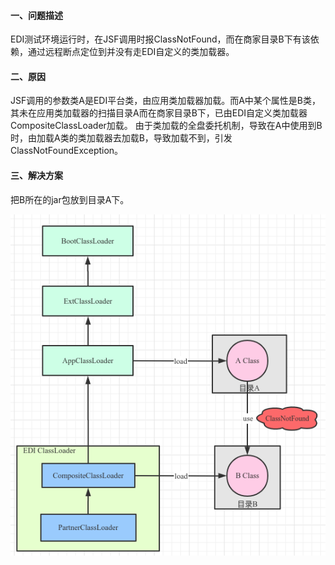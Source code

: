 #### 一、问题描述
EDI测试环境运行时，在JSF调用时报ClassNotFound，而在商家目录B下有该依赖，通过远程断点定位到并没有走EDI自定义的类加载器。
#### 二、原因
JSF调用的参数类A是EDI平台类，由应用类加载器加载。而A中某个属性是B类，其未在应用类加载器的扫描目录A而在商家目录B下，已由EDI自定义类加载器CompositeClassLoader加载。
由于类加载的全盘委托机制，导致在A中使用到B时，由加载A类的类加载器去加载B，导致加载不到，引发ClassNotFoundException。
#### 三、解决方案
把B所在的jar包放到目录A下。

![类继承层次](pic/1240-20210115035331005.png)